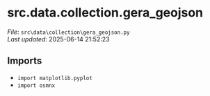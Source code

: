 # src.data.collection.gera_geojson

*File*: `src\data\collection\gera_geojson.py`  
*Last updated*: 2025-06-14 21:52:23

## Imports

- `import matplotlib.pyplot`  
- `import osmnx`  


